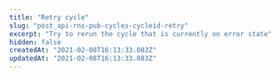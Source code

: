 ```yaml
---
title: "Retry cycle"
slug: "post_api-rns-pub-cycles-cycleid-retry"
excerpt: "Try to rerun the cycle that is currently on error state"
hidden: false
createdAt: "2021-02-08T16:13:33.083Z"
updatedAt: "2021-02-08T16:13:33.083Z"
---
```

